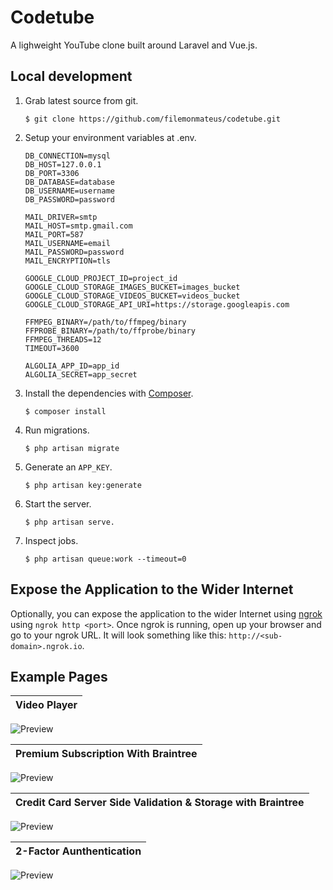 # Codetube

A lighweight YouTube clone built around Laravel and Vue.js.


## Local development

1. Grab latest source from git.

   ```
   $ git clone https://github.com/filemonmateus/codetube.git
   ```

2. Setup your environment variables at .env.

   ```
   DB_CONNECTION=mysql
   DB_HOST=127.0.0.1
   DB_PORT=3306
   DB_DATABASE=database
   DB_USERNAME=username
   DB_PASSWORD=password

   MAIL_DRIVER=smtp
   MAIL_HOST=smtp.gmail.com
   MAIL_PORT=587
   MAIL_USERNAME=email
   MAIL_PASSWORD=password
   MAIL_ENCRYPTION=tls

   GOOGLE_CLOUD_PROJECT_ID=project_id
   GOOGLE_CLOUD_STORAGE_IMAGES_BUCKET=images_bucket
   GOOGLE_CLOUD_STORAGE_VIDEOS_BUCKET=videos_bucket
   GOOGLE_CLOUD_STORAGE_API_URI=https://storage.googleapis.com

   FFMPEG_BINARY=/path/to/ffmpeg/binary
   FFPROBE_BINARY=/path/to/ffprobe/binary
   FFMPEG_THREADS=12
   TIMEOUT=3600

   ALGOLIA_APP_ID=app_id
   ALGOLIA_SECRET=app_secret
   ```

3. Install the dependencies with [Composer](https://getcomposer.org/).

   ```
   $ composer install
   ```

4. Run migrations.

   ```
   $ php artisan migrate
   ```

5. Generate an `APP_KEY`.

   ```
   $ php artisan key:generate
   ```

6. Start the server.

   ```
   $ php artisan serve.
   ```

7. Inspect jobs.

   ```
   $ php artisan queue:work --timeout=0
   ```

## Expose the Application to the Wider Internet

Optionally, you can expose the application to the wider Internet using [ngrok](http://ngrok.com/) using `ngrok http <port>`. Once ngrok is running, open up your browser and go to your ngrok URL. It will look something like this: `http://<sub-domain>.ngrok.io`.


## Example Pages

| Video Player |
|:---:|
![Preview](https://ucarecdn.com/bac5e4ea-3248-4a1e-a692-cc0463b710df/videoplayer.png)

| Premium Subscription With Braintree |
|:---:|
![Preview](https://ucarecdn.com/1c56026a-1c96-4bd6-b9ad-c115aa6e5128/premiumsubscription.png)

| Credit Card Server Side Validation & Storage with Braintree |
|:---:|
![Preview](https://ucarecdn.com/93e16c88-c4b1-4f0d-93c8-29decae81767/storagevalidation.png)

| 2-Factor Aunthentication |
|:---:|
![Preview](https://ucarecdn.com/011b29bb-c7be-4604-be08-fe3dc260cfd8/2factorauthentication.png)